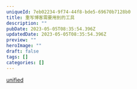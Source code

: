 ```yaml
---
uniqueId: 7eb02234-9f74-44f8-bde5-69670b7128b0
title: 重写博客需要用到的工具
description: ""
pubDate: 2023-05-05T08:35:54.396Z
updatedDate: 2023-05-05T08:35:54.396Z
preview: ""
heroImage: ""
draft: false
tags: []
categories: []
---
```


[unified](https://unifiedjs.com/)